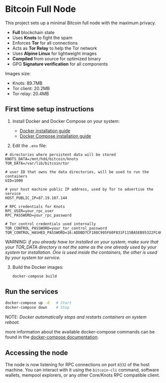 # Bitcoin Full Node

This project sets up a minimal Bitcoin full node with the maximum privacy.

- **Full** blockchain state
- Uses **Knots** to fight the spam
- Enforces **Tor** for all connections
- Acts as **Tor Relay** to help the Tor network
- Uses **Alpine Linux** for lightweight images
- **Compiled** from source for optimized binary
- GPG **Signature verification** for all components

Images size:
- Knots: 89.7MB
- Tor client: 20.2MB
- Tor relay: 20.4MB

## First time setup instructions

1. Install Docker and Docker Compose on your system:
    - [Docker installation guide](https://docs.docker.com/engine/install/)
    - [Docker Compose installation guide](https://docs.docker.com/compose/install/standalone)

2. Edit the `.env` file:
```
# directories where persistent data will be stored
KNOTS_DATA=/mnt/hdd/bitcoin/knots
TOR_DATA=/var/lib/bitcoin/tor

# user ID that owns the data directories, will be used to run the containers
UID=1000

# your host machine public IP address, used by Tor to advertise the service
HOST_PUBLIC_IP=87.19.107.144

# RPC credentials for Knots
RPC_USER=your_rpc_user
RPC_PASSWORD=your_rpc_password

# Tor control credentials used internally
TOR_CONTROL_PASSWORD=your_tor_control_password
TOR_CONTROL_HASHED_PASSWORD=16:ADDBD7CF108C995F60F831F115BA5EB95322FC4645433CDEB8948A57DF
```

WARNING: *if you already have tor installed on your system, make sure that your TOR_DATA directory is not the same as the one already used by your system tor installation. One is used inside the containers, the other is used by your system tor service.*

3. Build the Docker images:
   ```bash
   docker-compose build
   ```

## Run the services

```bash
docker-compose up -d   # Start
docker-compose down    # Stop
```

NOTE: *Docker automatically stops and restarts containers on system reboot.*

more information about the available docker-compose commands can be found in the [docker-compose documentation](https://docs.docker.com/reference/cli/docker/compose/).

## Accessing the node

The node is now listening for RPC connections on port `8332` of the host machine. You can interact with it using the `bitcoin-cli` command, software wallets, mempool explorers, or any other Core/Knots RPC compatible client.
